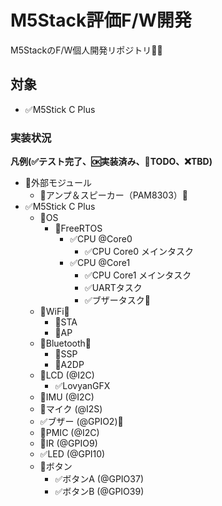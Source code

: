 # M5Stack評価F/W開発
M5StackのF/W個人開発リポジトリ👩‍💻

## 対象
- ✅M5Stick C Plus

### 実装状況
**凡例(✅テスト完了、🆗実装済み、🚩TODO、❌TBD)**

- 📢外部モジュール
    - 🚩アンプ＆スピーカー（PAM8303）📢
- ✅M5Stick C Plus
  - 📍OS
    - 📍FreeRTOS
      - ✅CPU @Core0
        - ✅CPU Core0 メインタスク
      - ✅CPU @Core1
        - ✅CPU Core1 メインタスク
        - ✅UARTタスク
        - ✅ブザータスク📢
  - 📍WiFi🛜
    - 🚩STA
    - 🚩AP
  - 📍Bluetooth🛜
    - 🚩SSP
    - 🚩A2DP
  - 🚩LCD (@I2C)
    - ✅LovyanGFX
  - 🚩IMU (@I2C)
  - 🚩マイク (@I2S)
  - ✅ブザー (@GPIO2)📢
  - 🚩PMIC (@I2C)
  - 🚩IR (@GPIO9)
  - ✅LED (@GPI10)
  - 📍ボタン
    - ✅ボタンA (@GPIO37)
    - ✅ボタンB (@GPIO39)